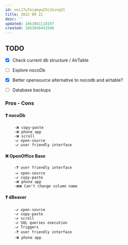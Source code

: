 ```yaml
---
id: oei17u7eiqmyw25c2einq2t
title: 2022 09 22
desc: ''
updated: 1663861118197
created: 1663846442568
---
```

## TODO

- [x]    Check current db structure / AirTable
- [ ]    Explore nocoDb
- [x]    Better opensource alternative to nocodb and airtable?
- [ ]    Database backups


### Pros - Cons

#### ❓ nocoDb

        -❌ copy-paste
        -❌ phone app
        -❌ scroll
        -✔️ open-source
        -✔️ user friendly interface

#### ❌ OpenOffice Base
        -❓ user friendly interface
        -✔️ open-source
        -✔️ copy-paste
        -❌ phone app
        -❌❌ Can't change column name 

#### ❓ dBeaver
        -✔️ open-source
        -✔️ copy-paste
        -✔️ scroll
        -✔️ SQL queries execution
        -✔️ Triggers
        -❓ user friendly interface
        -❌ phone app